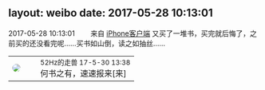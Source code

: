 layout: weibo
date: 2017-05-28 10:13:01
---
<meta name="referrer" content="no-referrer" />

2017-05-28 10:13:01  &nbsp;&nbsp;&nbsp;&nbsp;&nbsp;&nbsp; 来自 <a href="http://app.weibo.com/t/feed/9ksdit" rel="nofollow">iPhone客户端</a>
又买了一堆书，买完就后悔了，之前买的还没看完呢……买书如山倒，读之如抽丝…… ​​​

<table style="width: 100%;">
  <tr>
    <td style="width: 40px;"><img style="border-radius:50%" src="https://tva4.sinaimg.cn/crop.0.0.180.180.50/8beaf773jw1e8qgp5bmzyj2050050aa8.jpg?KID=imgbed,tva&Expires=1624465783&ssig=AEue3BI4Ti"></td>
    <td colspan="2"><small>52Hz的走兽 17-5-30 13:38</small><br/>何书之有，速速报来[来]</td>
  </tr>
</table>

